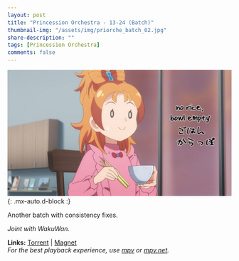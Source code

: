 ```yaml
---
layout: post
title: "Princession Orchestra - 13-24 (Batch)"
thumbnail-img: "/assets/img/priorche_batch_02.jpg"
share-description: ""
tags: [Princession Orchestra]
comments: false
---
```


![Princession Orchestra - 13-24](/assets/img/priorche_batch_02.jpg){: .mx-auto.d-block :}

Another batch with consistency fixes.
<!-- excerpt-end -->

*Joint with WakuWan.*

**Links:** [Torrent](https://nyaa.si/view/2032339) | [Magnet](magnet:?xt=urn:btih:0f99f47c2c14a075febb6f6481134117834bd63b&dn=%5BWakuTomete%5D%20Princess%20Session%20Orchestra%20-%2013%E2%80%9324%20Batch%20%28WEB%201080p%29%20%7C%20Princession%20Orchestra&tr=http%3A%2F%2Fnyaa.tracker.wf%3A7777%2Fannounce&tr=udp%3A%2F%2Fopen.stealth.si%3A80%2Fannounce&tr=udp%3A%2F%2Ftracker.opentrackr.org%3A1337%2Fannounce&tr=udp%3A%2F%2Fexodus.desync.com%3A6969%2Fannounce&tr=udp%3A%2F%2Ftracker.torrent.eu.org%3A451%2Fannounce) <br>
*For the best playback experience, use [mpv](https://mpv.io/) or [mpv.net](https://github.com/mpvnet-player/mpv.net/releases).*
